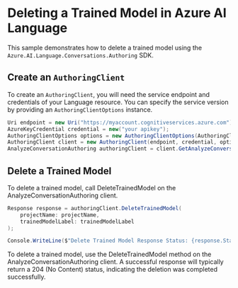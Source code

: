 # Deleting a Trained Model in Azure AI Language

This sample demonstrates how to delete a trained model using the `Azure.AI.Language.Conversations.Authoring` SDK.

## Create an `AuthoringClient`

To create an `AuthoringClient`, you will need the service endpoint and credentials of your Language resource. You can specify the service version by providing an `AuthoringClientOptions` instance.

```C# Snippet:CreateAuthoringClientForSpecificApiVersion
Uri endpoint = new Uri("https://myaccount.cognitiveservices.azure.com");
AzureKeyCredential credential = new("your apikey");
AuthoringClientOptions options = new AuthoringClientOptions(AuthoringClientOptions.ServiceVersion.V2024_11_15_Preview);
AuthoringClient client = new AuthoringClient(endpoint, credential, options);
AnalyzeConversationAuthoring authoringClient = client.GetAnalyzeConversationAuthoringClient();
```

## Delete a Trained Model

To delete a trained model, call DeleteTrainedModel on the AnalyzeConversationAuthoring client.

```C# Snippet:Sample11_ConversationsAuthoring_DeleteTrainedModel
Response response = authoringClient.DeleteTrainedModel(
    projectName: projectName,
    trainedModelLabel: trainedModelLabel
);

Console.WriteLine($"Delete Trained Model Response Status: {response.Status}");
```

To delete a trained model, use the DeleteTrainedModel method on the AnalyzeConversationAuthoring client. A successful response will typically return a 204 (No Content) status, indicating the deletion was completed successfully.
